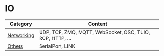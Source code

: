 # IO

| Category | Content |
|---|---|
| [Networking](networking.md) | UDP, TCP, ZMQ, MQTT, WebSocket, OSC, TUIO, RCP, HTTP, ... | 
| [Others](other-io.md) | SerialPort, LINK | 